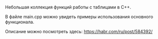 
Небольшая коллекция функций работы с таблицами в С++.

В файле main.cpp можно увидеть примеры использования основного функционала.

Описание можно посмотреть здесь: https://habr.com/ru/post/584392/

